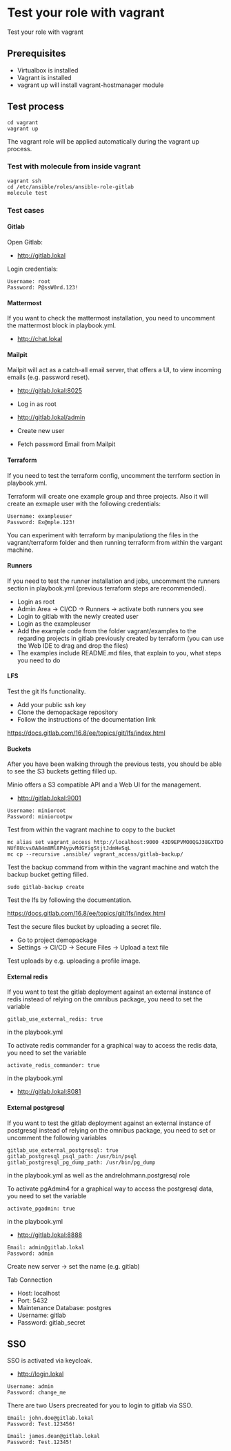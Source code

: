 # Test your role with vagrant

Test your role with vagrant

## Prerequisites

* Virtualbox is installed
* Vagrant is installed
* vagrant up will install vagrant-hostmanager module

## Test process

```
cd vagrant
vagrant up
```

The vagrant role will be applied automatically during the vagrant up process.

### Test with molecule from inside vagrant

```
vagrant ssh
cd /etc/ansible/roles/ansible-role-gitlab
molecule test
```

### Test cases

#### Gitlab

Open Gitlab:

* http://gitlab.lokal

Login credentials:

```
Username: root
Password: P@ssW0rd.123!
```

#### Mattermost

If you want to check the mattermost installation, you need to uncomment the mattermost block in playbook.yml.

* http://chat.lokal

#### Mailpit

Mailpit will act as a catch-all email server, that offers a UI, to view incoming emails (e.g. password reset).

* http://gitlab.lokal:8025

* Log in as root
* http://gitlab.lokal/admin
* Create new user
* Fetch password Email from Mailpit

#### Terraform

If you need to test the terraform config, uncomment the terrform section in playbook.yml.

Terraform will create one example group and three projects. Also it will create an exmaple user with the following credentials:

```
Username: exampleuser
Password: Ex@mple.123!
```

You can experiment with terraform by manipulationg the files in the vagrant/terraform folder and then running terraform from within the vargant machine.

#### Runners

If you need to test the runner installation and jobs, uncomment the runners section in playbook.yml (previous terraform steps are recommended).

* Login as root
* Admin Area -> CI/CD -> Runners -> activate both runners you see
* Login to gitlab with the newly created user
* Login as the exampleuser
* Add the example code from the folder vagrant/examples to the regarding projects in gitlab previously created by terraform (you can use the Web IDE to drag and drop the files)
* The examples include README.md files, that explain to you, what steps you need to do

#### LFS

Test the git lfs functionality.

* Add your public ssh key
* Clone the demopackage repository
* Follow the instructions of the documentation link

https://docs.gitlab.com/16.8/ee/topics/git/lfs/index.html

#### Buckets

After you have been walking through the previous tests, you should be able to see the S3 buckets getting filled up.

Minio offers a S3 compatible API and a Web UI for the management.

* http://gitlab.lokal:9001

```
Username: minioroot
Password: miniorootpw
```

Test from within the vagrant machine to copy to the bucket

```
mc alias set vagrant_access http://localhost:9000 43D9EPVMO0QGJ38GXTDO NUf8Ucvs0A84m8Ml8P4ypvMdGYigStjtJdmHeSqL
mc cp --recursive .ansible/ vagrant_access/gitlab-backup/
```

Test the backup command from within the vagrant machine and watch the backup bucket getting filled.

```
sudo gitlab-backup create
```

Test the lfs by following the documentation.

https://docs.gitlab.com/16.8/ee/topics/git/lfs/index.html

Test the secure files bucket by uploading a secret file.

* Go to project demopackage
* Settings -> CI/CD -> Secure Files -> Upload a text file

Test uploads by e.g. uploading a profile image.

#### External redis

If you want to test the gitlab deployment against an external instance of redis instead of relying on the omnibus package,
you need to set the variable

    gitlab_use_external_redis: true

in the playbook.yml

To activate redis commander for a graphical way to access the redis data,
you need to set the variable

    activate_redis_commander: true

in the playbook.yml

* http://gitlab.lokal:8081

#### External postgresql

If you want to test the gitlab deployment against an external instance of postgresql instead of relying on the omnibus package,
you need to set or uncomment the following variables

    gitlab_use_external_postgresql: true
    gitlab_postgresql_psql_path: /usr/bin/psql
    gitlab_postgresql_pg_dump_path: /usr/bin/pg_dump

in the playbook.yml as well as the andrelohmann.postgresql role

To activate pgAdmin4 for a graphical way to access the postgresql data,
you need to set the variable

    activate_pgadmin: true

in the playbook.yml

* http://gitlab.lokal:8888

```
Email: admin@gitlab.lokal
Password: admin
```

Create new server -> set the name (e.g. gitlab)

Tab Connection

* Host: localhost
* Port: 5432
* Maintenance Database: postgres
* Username: gitlab
* Password: gitlab_secret

## SSO

SSO is activated via keycloak.

* http://login.lokal

```
Username: admin
Password: change_me
```

There are two Users precreated for you to login to gitlab via SSO.

```
Email: john.doe@gitlab.lokal
Password: Test.123456!
```

```
Email: james.dean@gitlab.lokal
Password: Test.12345!
```
